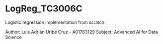 # LogReg_TC3006C
Logistic regression implementation from scratch

Author: Luis Adrián Uribe Cruz - A01783129
Subject: Advanced AI for Data Science
